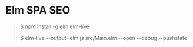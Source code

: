 # Elm SPA SEO

> $ npm install -g elm elm-live

> $ elm-live --output=elm.js src/Main.elm --open --debug --pushstate
